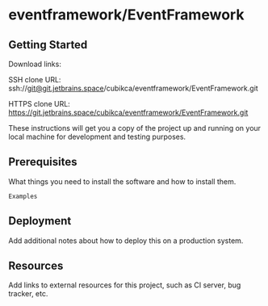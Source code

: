 # eventframework/EventFramework



## Getting Started

Download links:

SSH clone URL: ssh://git@git.jetbrains.space/cubikca/eventframework/EventFramework.git

HTTPS clone URL: https://git.jetbrains.space/cubikca/eventframework/EventFramework.git



These instructions will get you a copy of the project up and running on your local machine for development and testing purposes.

## Prerequisites

What things you need to install the software and how to install them.

```
Examples
```

## Deployment

Add additional notes about how to deploy this on a production system.

## Resources

Add links to external resources for this project, such as CI server, bug tracker, etc.
